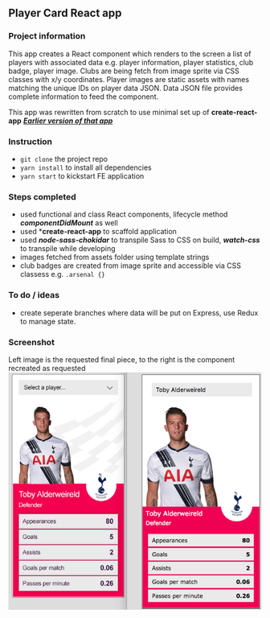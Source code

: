 ## Player Card React app

### Project information

This app creates a React component which renders to the screen a list of players with associated data e.g. player information, player statistics, club badge, player image. Clubs are being fetch from image sprite via CSS classes with x/y coordinates. Player images are static assets with names matching the unique IDs on player data JSON. Data JSON file provides complete information to feed the component.

This app was rewritten from scratch to use minimal set up of **create-react-app**
[***Earlier version of that app***](https://github.com/maciejk77/player-card/tree/version-B)

### Instruction
- ```git clone``` the project repo
- ```yarn install``` to install all dependencies
- ```yarn start``` to kickstart FE application

### Steps completed
- used functional and class React components, lifecycle method ***componentDidMount*** as well 
- used ***create-react-app** to scaffold application
- used ***node-sass-chokidar*** to transpile Sass to CSS on build, ***watch-css*** to transpile while developing
- images fetched from assets folder using template strings 
- club badges are created from image sprite and accessible via CSS classess e.g. ```.arsenal {}```

### To do / ideas
- create seperate branches where data will be put on Express, use Redux to manage state.

### Screenshot
Left image is the requested final piece, to the right is the component recreated as requested
![Screenshot](public/screenshot.png)